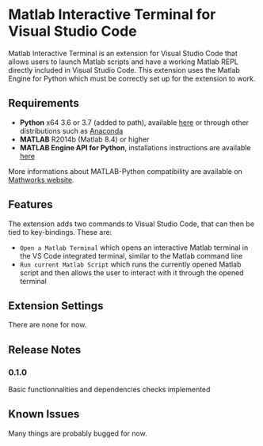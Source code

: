 # Matlab Interactive Terminal for Visual Studio Code

Matlab Interactive Terminal is an extension for Visual Studio Code that allows users to launch Matlab scripts and have a working Matlab REPL directly included in Visual Studio Code. This extension uses the Matlab Engine for Python which must be correctly set up for the extension to work.

## Requirements

- **Python** x64 3.6 or 3.7 (added to path), available [here](https://www.python.org/downloads/)  or through other distributions such as [Anaconda](https://www.anaconda.com/distribution/)
- **MATLAB** R2014b (Matlab 8.4) or higher
- **MATLAB Engine API for Python**, installations instructions are available [here](https://www.mathworks.com/help/matlab/matlab_external/install-the-matlab-engine-for-python.html)

More informations about MATLAB-Python compatibility are available on [Mathworks website](https://www.mathworks.com/help/matlab/matlab_external/system-requirements-for-matlab-engine-for-python.html).

## Features

The extension adds two commands to Visual Studio Code, that can then be tied to key-bindings. These are:
- `Open a Matlab Terminal` which opens an interactive Matlab terminal in the VS Code integrated terminal, similar to the Matlab command line
- `Run current Matlab Script` which runs the currently opened Matlab script and then allows the user to interact with it through the opened terminal

## Extension Settings

There are none for now.

## Release Notes

### 0.1.0
Basic functionnalities and dependencies checks implemented

## Known Issues

Many things are probably bugged for now.
